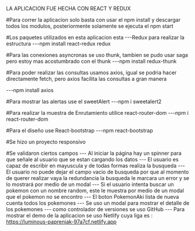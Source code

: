 LA APLICACION FUE HECHA CON REACT Y REDUX

#Para correr la aplicacion solo basta con usar el npm install y descargar todos los modulos, posteriormente solamente se ejecuta el npm start

#Los paquetes utilizados en esta aplicacion esta
---Redux para realizar la estructura
---npm install react-redux redux 

#Para las conexiones asyncronas se uso thunk, tambien se pudo usar saga pero estoy mas acostumbrado con el thunk 
---npm install redux-thunk 

#Para poder realizar las consultas usamos axios, igual se podria hacer directamente fetch, pero axios facilita las consultas a gran manera

---npm install axios

#Para mostrar las alertas use el sweetAlert
---npm i sweetalert2

#Para realizar la muestra de Enrutamiento utilice react-router-dom
---npm i react-router-dom

#Para el diseño use React-bootstrap
---npm react-bootstrap

#Se hizo un proyecto responsivo

#Se validaron ciertos campos
--- Al iniciar la página hay un spinner para que señale al usuario que se estan cargando los datos
--- El usuario es capaz de escribir en mayuscula y de todas formas realiza la busqueda
--- El usuario no puede dejar el campo vacio de busqueda por que al momento de querer realizar vaya la redundancia la busqueda le marcara un error y se lo mostrará por medio de un modal
--- Si el usuario intenta buscar un pokemon con un nombre random, este le muestra por medio de un modal que el pokemon no se encontro
--- El boton PokemonAki lista de nueva cuenta todos los pokemones
--- Se uso un modal para mostrar el detalle de los pokemones
--- como controlador de versiones se uso GitHub
--- Para mostrar el demo de la aplicacion se uso Netlify cuya liga es :
https://luminous-paprenjak-97a7cf.netlify.app







